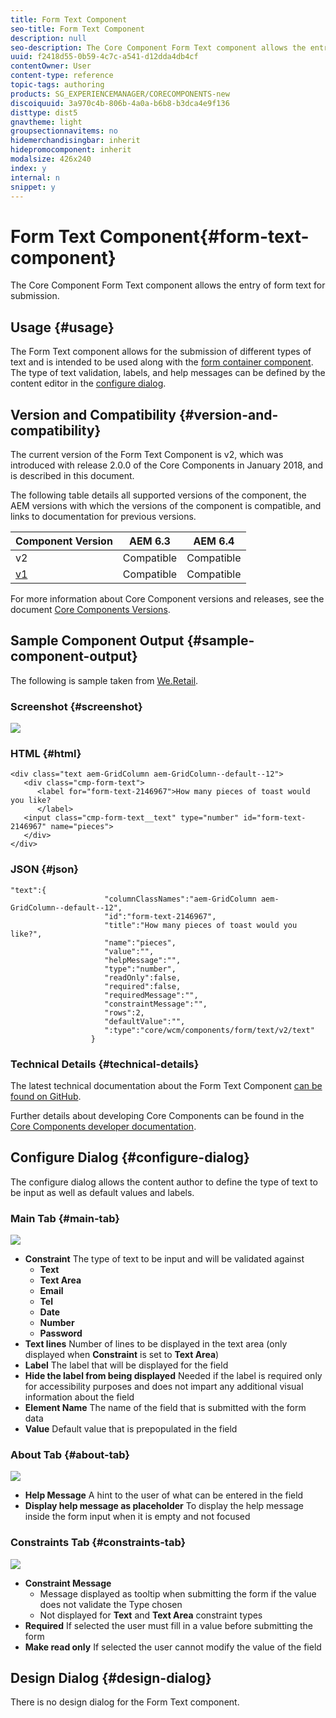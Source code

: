 ```yaml
---
title: Form Text Component
seo-title: Form Text Component
description: null
seo-description: The Core Component Form Text component allows the entry of form text for submission.
uuid: f2418d55-0b59-4c7c-a541-d12dda4db4cf
contentOwner: User
content-type: reference
topic-tags: authoring
products: SG_EXPERIENCEMANAGER/CORECOMPONENTS-new
discoiquuid: 3a970c4b-806b-4a0a-b6b8-b3dca4e9f136
disttype: dist5
gnavtheme: light
groupsectionnavitems: no
hidemerchandisingbar: inherit
hidepromocomponent: inherit
modalsize: 426x240
index: y
internal: n
snippet: y
---
```


# Form Text Component{#form-text-component}

The Core Component Form Text component allows the entry of form text for submission.

## Usage {#usage}

The Form Text component allows for the submission of different types of text and is intended to be used along with the [form container component](form-container.md). The type of text validation, labels, and help messages can be defined by the content editor in the [configure dialog](form-text.md#main-pars_title).

## Version and Compatibility {#version-and-compatibility}

The current version of the Form Text Component is v2, which was introduced with release 2.0.0 of the Core Components in January 2018, and is described in this document.

The following table details all supported versions of the component, the AEM versions with which the versions of the component is compatible, and links to documentation for previous versions.

|Component Version|AEM 6.3|AEM 6.4|
|--- |--- |--- |
|v2|Compatible|Compatible|
|[v1](form-text-v1.md)|Compatible|Compatible|

For more information about Core Component versions and releases, see the document [Core Components Versions](versions.md).

## Sample Component Output {#sample-component-output}

The following is sample taken from [We.Retail](https://helpx.adobe.com/experience-manager/6-4/sites/developing/using/we-retail.html).

### Screenshot {#screenshot}

![](assets/chlimage_1-22.png) 

### HTML {#html}

```
<div class="text aem-GridColumn aem-GridColumn--default--12">
   <div class="cmp-form-text">
      <label for="form-text-2146967">How many pieces of toast would you like?
      </label>
   <input class="cmp-form-text__text" type="number" id="form-text-2146967" name="pieces">
   </div>
</div>
```

### JSON {#json}

```
"text":{  
                     "columnClassNames":"aem-GridColumn aem-GridColumn--default--12",
                     "id":"form-text-2146967",
                     "title":"How many pieces of toast would you like?",
                     "name":"pieces",
                     "value":"",
                     "helpMessage":"",
                     "type":"number",
                     "readOnly":false,
                     "required":false,
                     "requiredMessage":"",
                     "constraintMessage":"",
                     "rows":2,
                     "defaultValue":"",
                     ":type":"core/wcm/components/form/text/v2/text"
                  }
```

### Technical Details {#technical-details}

The latest technical documentation about the Form Text Component [can be found on GitHub](https://github.com/adobe/aem-core-wcm-components/tree/master/content/src/content/jcr_root/apps/core/wcm/components/form/text/v2/text).

Further details about developing Core Components can be found in the [Core Components developer documentation](developing.md). 

## Configure Dialog {#configure-dialog}

The configure dialog allows the content author to define the type of text to be input as well as default values and labels.

### Main Tab {#main-tab}

![](assets/chlimage_1-23.png)

* **Constraint**
  The type of text to be input and will be validated against
  * **Text**
  * **Text Area**
  * **Email**
  * **Tel**
  * **Date**
  * **Number**
  * **Password**
* **Text lines**
  Number of lines to be displayed in the text area (only displayed when **Constraint** is set to **Text Area**)
* **Label**
  The label that will be displayed for the field
* **Hide the label from being displayed**
  Needed if the label is required only for accessibility purposes and does not impart any additional visual information about the field
* **Element Name**
  The name of the field that is submitted with the form data
* **Value**
  Default value that is prepopulated in the field

### About Tab {#about-tab}

![](assets/chlimage_1-24.png)

* **Help Message**
  A hint to the user of what can be entered in the field
* **Display help message as placeholder**
  To display the help message inside the form input when it is empty and not focused

### Constraints Tab {#constraints-tab}

![](assets/chlimage_1-25.png)

* **Constraint Message**
  * Message displayed as tooltip when submitting the form if the value does not validate the Type chosen
  * Not displayed for **Text** and **Text Area** constraint types
* **Required**
  If selected the user must fill in a value before submitting the form
* **Make read only**
  If selected the user cannot modify the value of the field

## Design Dialog {#design-dialog}

There is no design dialog for the Form Text component.